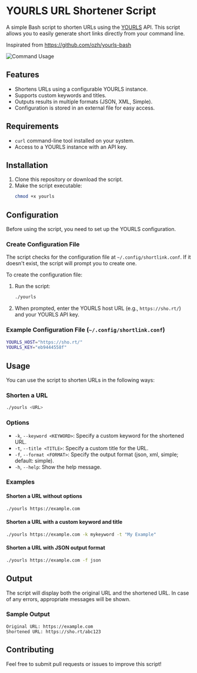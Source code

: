 # YOURLS URL Shortener Script

A simple Bash script to shorten URLs using the [YOURLS](https://yourls.org/) API. This script allows you to easily generate short links directly from your command line.

Inspirated from https://github.com/ozh/yourls-bash

![Command Usage](https://ucarecdn.com/1eb74771-3518-40f6-8a20-47c9dd796f03/-/preview/707x317/)

## Features

- Shortens URLs using a configurable YOURLS instance.
- Supports custom keywords and titles.
- Outputs results in multiple formats (JSON, XML, Simple).
- Configuration is stored in an external file for easy access.

## Requirements

- `curl` command-line tool installed on your system.
- Access to a YOURLS instance with an API key.

## Installation

1. Clone this repository or download the script.
2. Make the script executable:
   ```bash
   chmod +x yourls
   ```

## Configuration

Before using the script, you need to set up the YOURLS configuration.

### Create Configuration File

The script checks for the configuration file at `~/.config/shortlink.conf`. If it doesn't exist, the script will prompt you to create one.

To create the configuration file:

1. Run the script:
   ```bash
   ./yourls
   ```

2. When prompted, enter the YOURLS host URL (e.g., `https://sho.rt/`) and your YOURLS API key.

### Example Configuration File (`~/.config/shortlink.conf`)

```bash
YOURLS_HOST="https://sho.rt/"
YOURLS_KEY="eb9444558f"
```

## Usage

You can use the script to shorten URLs in the following ways:

### Shorten a URL

```bash
./yourls <URL>
```

### Options

- `-k`, `--keyword <KEYWORD>`: Specify a custom keyword for the shortened URL.
- `-t`, `--title <TITLE>`: Specify a custom title for the URL.
- `-f`, `--format <FORMAT>`: Specify the output format (json, xml, simple; default: simple).
- `-h`, `--help`: Show the help message.

### Examples

#### Shorten a URL without options

```bash
./yourls https://example.com
```

#### Shorten a URL with a custom keyword and title

```bash
./yourls https://example.com -k mykeyword -t "My Example"
```

#### Shorten a URL with JSON output format

```bash
./yourls https://example.com -f json
```

## Output

The script will display both the original URL and the shortened URL. In case of any errors, appropriate messages will be shown.

### Sample Output

```
Original URL: https://example.com
Shortened URL: https://sho.rt/abc123
```

## Contributing

Feel free to submit pull requests or issues to improve this script!
